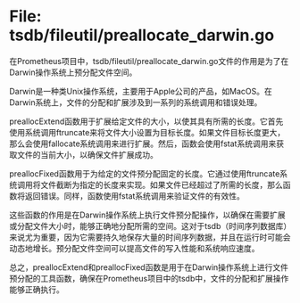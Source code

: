 # File: tsdb/fileutil/preallocate_darwin.go

在Prometheus项目中，tsdb/fileutil/preallocate_darwin.go文件的作用是为了在Darwin操作系统上预分配文件空间。

Darwin是一种类Unix操作系统，主要用于Apple公司的产品，如MacOS。在Darwin系统上，文件的分配和扩展涉及到一系列的系统调用和错误处理。

preallocExtend函数用于扩展给定文件的大小，以使其具有所需的长度。它首先使用系统调用ftruncate来将文件大小设置为目标长度。如果文件目标长度更大，那么会使用fallocate系统调用来进行扩展。然后，函数会使用fstat系统调用来获取文件的当前大小，以确保文件扩展成功。

preallocFixed函数用于为给定的文件预分配固定的长度。它通过使用ftruncate系统调用将文件截断为指定的长度来实现。如果文件已经超过了所需的长度，那么函数将返回错误。同样，函数使用fstat系统调用来验证文件的有效性。

这些函数的作用是在Darwin操作系统上执行文件预分配操作，以确保在需要扩展或分配文件大小时，能够正确地分配所需的空间。这对于tsdb（时间序列数据库）来说尤为重要，因为它需要持久地保存大量的时间序列数据，并且在运行时可能会动态地增长。预分配文件空间可以提高文件的写入性能和系统响应速度。

总之，preallocExtend和preallocFixed函数是用于在Darwin操作系统上进行文件预分配的工具函数，确保在Prometheus项目中的tsdb中，文件的分配和扩展操作能够正确执行。

